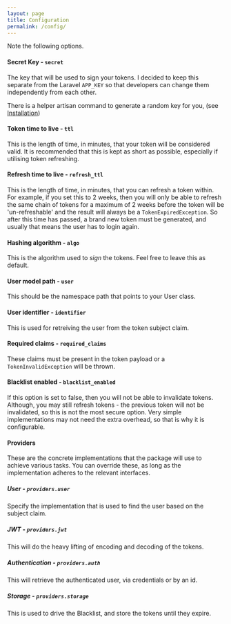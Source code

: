 ```yaml
---
layout: page
title: Configuration
permalink: /config/
---
```


Note the following options.

#### Secret Key - `secret`

The key that will be used to sign your tokens. I decided to keep this separate from the Laravel `APP_KEY`
so that developers can change them independently from each other.

There is a helper artisan command to generate a random key for you, (see [Installation](https://github.com/tymondesigns/jwt-auth/wiki/Installation))

#### Token time to live - `ttl`

This is the length of time, in minutes, that your token will be considered valid. It is recommended that this is
kept as short as possible, especially if utilising token refreshing.

#### Refresh time to live - `refresh_ttl`

This is the length of time, in minutes, that you can refresh a token within. For example, if you set this to 2 weeks,
then you will only be able to refresh the same chain of tokens for a maximum of 2 weeks before the token will be
'un-refreshable' and the result will always be a `TokenExpiredException`. So after this time has passed, a brand new token
must be generated, and usually that means the user has to login again.

#### Hashing algorithm - `algo`

This is the algorithm used to *sign* the tokens. Feel free to leave this as default.

#### User model path - `user`

This should be the namespace path that points to your User class.

#### User identifier - `identifier`

This is used for retreiving the user from the token subject claim.

#### Required claims - `required_claims`

These claims must be present in the token payload or a `TokenInvalidException` will be thrown.

#### Blacklist enabled - `blacklist_enabled`

If this option is set to false, then you will not be able to invalidate tokens. Although, you
may still refresh tokens - the previous token will not be invalidated, so this is not the most
secure option. Very simple implementations may not need the extra overhead, so that is why it is
configurable.

#### Providers

These are the concrete implementations that the package will use to achieve various tasks.
You can override these, as long as the implementation adheres to the relevant interfaces.

##### User - `providers.user`

Specify the implementation that is used to find the user based on the subject claim.

##### JWT - `providers.jwt`

This will do the heavy lifting of encoding and decoding of the tokens.

##### Authentication - `providers.auth`

This will retrieve the authenticated user, via credentials or by an id.

##### Storage - `providers.storage`

This is used to drive the Blacklist, and store the tokens until they expire.
